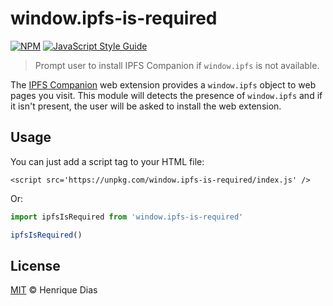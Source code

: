 # window.ipfs-is-required

[![NPM](https://img.shields.io/npm/v/window.ipfs-is-required.svg?style=flat-square)](https://www.npmjs.com/package/window.ipfs-is-required)
[![JavaScript Style Guide](https://img.shields.io/badge/code_style-standard-brightgreen.svg?style=flat-square)](https://standardjs.com)

> Prompt user to install IPFS Companion if `window.ipfs` is not available.

The [IPFS Companion](https://github.com/ipfs-shipyard/ipfs-companion) web extension provides a `window.ipfs` object to web pages you visit. This module will detects the presence of `window.ipfs` and if it isn't present, the user will be asked to install the web extension.

## Usage

You can just add a script tag to your HTML file:

```
<script src='https://unpkg.com/window.ipfs-is-required/index.js' />
```

Or:


```js
import ipfsIsRequired from 'window.ipfs-is-required'

ipfsIsRequired()
```

## License

[MIT](LICENSE) © Henrique Dias
